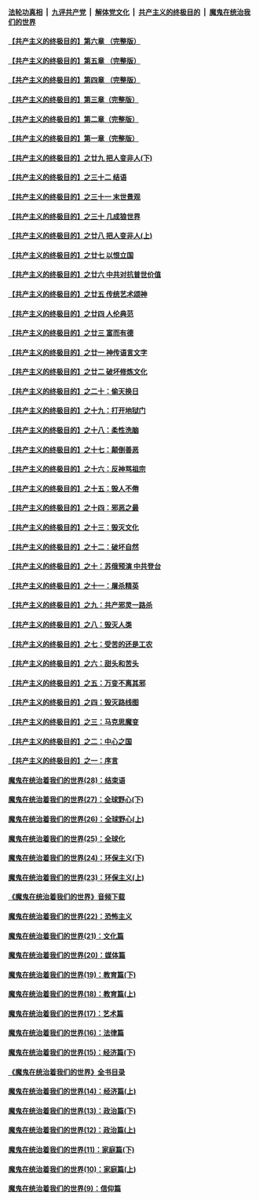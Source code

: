 ####  [法轮功真相](../../../../basic/blob/master/README.md?t=06141931) &nbsp;|&nbsp; [九评共产党](../../../../9ping.md/blob/master/README.md?t=06141931) &nbsp;|&nbsp; [解体党文化](../../../../jtdwh.md/blob/master/README.md?t=06141931)  &nbsp;|&nbsp; [共产主义的终极目的](../../../../gczydzjmd.md/blob/master/README.md?t=06141931) &nbsp;|&nbsp; [魔鬼在统治我们的世界](../../../../mgztzwmdsj.md/blob/master/README.md?t=06141931) 

#### [【共产主义的终极目的】第六章 （完整版）](../pages/nsc422/n11428913.md?t=06141931) 

#### [【共产主义的终极目的】第五章 （完整版）](../pages/nsc422/n11428912.md?t=06141931) 

#### [【共产主义的终极目的】第四章 （完整版）](../pages/nsc422/n11428907.md?t=06141931) 

#### [【共产主义的终极目的】第三章（完整版）](../pages/nsc422/n11428848.md?t=06141931) 

#### [【共产主义的终极目的】第二章（完整版）](../pages/nsc422/n11428831.md?t=06141931) 

#### [【共产主义的终极目的】第一章（完整版）](../pages/nsc422/n11417651.md?t=06141931) 

#### [【共产主义的终极目的】之廿九 把人变非人(下)](../pages/nsc422/n11344140.md?t=06141931) 

#### [【共产主义的终极目的】之三十二 结语](../pages/nsc422/n11360535.md?t=06141931) 

#### [【共产主义的终极目的】之三十一 末世景观](../pages/nsc422/n11351129.md?t=06141931) 

#### [【共产主义的终极目的】之三十 几成狼世界](../pages/nsc422/n11348280.md?t=06141931) 

#### [【共产主义的终极目的】之廿八 把人变非人(上)](../pages/nsc422/n11340492.md?t=06141931) 

#### [【共产主义的终极目的】之廿七 以恨立国](../pages/nsc422/n11336944.md?t=06141931) 

#### [【共产主义的终极目的】之廿六 中共对抗普世价值](../pages/nsc422/n11324785.md?t=06141931) 

#### [【共产主义的终极目的】之廿五 传统艺术颂神](../pages/nsc422/n11296396.md?t=06141931) 

#### [【共产主义的终极目的】之廿四 人伦典范](../pages/nsc422/n11296397.md?t=06141931) 

#### [【共产主义的终极目的】之廿三 富而有德](../pages/nsc422/n11283598.md?t=06141931) 

#### [【共产主义的终极目的】之廿一 神传语言文字](../pages/nsc422/n11263265.md?t=06141931) 

#### [【共产主义的终极目的】之廿二 破坏修炼文化](../pages/nsc422/n11245728.md?t=06141931) 

#### [【共产主义的终极目的】之二十：偷天换日](../pages/nsc422/n11238846.md?t=06141931) 

#### [【共产主义的终极目的】之十九：打开地狱门](../pages/nsc422/n11206376.md?t=06141931) 

#### [【共产主义的终极目的】之十八：柔性洗脑](../pages/nsc422/n11199994.md?t=06141931) 

#### [【共产主义的终极目的】之十七：颠倒善恶](../pages/nsc422/n11179782.md?t=06141931) 

#### [【共产主义的终极目的】之十六：反神骂祖宗](../pages/nsc422/n11166798.md?t=06141931) 

#### [【共产主义的终极目的】之十五：毁人不倦](../pages/nsc422/n11166792.md?t=06141931) 

#### [【共产主义的终极目的】之十四：邪恶之最](../pages/nsc422/n11150249.md?t=06141931) 

#### [【共产主义的终极目的】之十三：毁灭文化](../pages/nsc422/n11135227.md?t=06141931) 

#### [【共产主义的终极目的】之十二：破坏自然](../pages/nsc422/n11135214.md?t=06141931) 

#### [【共产主义的终极目的】之十：苏俄预演 中共登台](../pages/nsc422/n11118424.md?t=06141931) 

#### [【共产主义的终极目的】之十一：屠杀精英](../pages/nsc422/n11118442.md?t=06141931) 

#### [【共产主义的终极目的】之九：共产邪灵一路杀](../pages/nsc422/n11114139.md?t=06141931) 

#### [【共产主义的终极目的】之八：毁灭人类](../pages/nsc422/n11108503.md?t=06141931) 

#### [【共产主义的终极目的】之七：受苦的还是工农](../pages/nsc422/n11101809.md?t=06141931) 

#### [【共产主义的终极目的】之六：甜头和苦头](../pages/nsc422/n11096971.md?t=06141931) 

#### [【共产主义的终极目的】之五：万变不离其邪](../pages/nsc422/n11091285.md?t=06141931) 

#### [【共产主义的终极目的】之四：毁灭路线图](../pages/nsc422/n11086284.md?t=06141931) 

#### [【共产主义的终极目的】之三：马克思魔变](../pages/nsc422/n11061941.md?t=06141931) 

#### [【共产主义的终极目的】之二：中心之国](../pages/nsc422/n11047728.md?t=06141931) 

#### [【共产主义的终极目的】之一：序言](../pages/nsc422/n11086077.md?t=06141931) 

#### [魔鬼在统治着我们的世界(28)：结束语](../pages/nsc422/n10936246.md?t=06141931) 

#### [魔鬼在统治着我们的世界(27)：全球野心(下)](../pages/nsc422/n10928319.md?t=06141931) 

#### [魔鬼在统治着我们的世界(26)：全球野心(上)](../pages/nsc422/n10900318.md?t=06141931) 

#### [魔鬼在统治着我们的世界(25)：全球化](../pages/nsc422/n10788205.md?t=06141931) 

#### [魔鬼在统治着我们的世界(24)：环保主义(下)](../pages/nsc422/n10695307.md?t=06141931) 

#### [魔鬼在统治着我们的世界(23)：环保主义(上)](../pages/nsc422/n10688613.md?t=06141931) 

#### [《魔鬼在统治着我们的世界》音频下载](../pages/nsc422/n10635553.md?t=06141931) 

#### [魔鬼在统治着我们的世界(22)：恐怖主义](../pages/nsc422/n10614727.md?t=06141931) 

#### [魔鬼在统治着我们的世界(21)：文化篇](../pages/nsc422/n10597706.md?t=06141931) 

#### [魔鬼在统治着我们的世界(20)：媒体篇](../pages/nsc422/n10586579.md?t=06141931) 

#### [魔鬼在统治着我们的世界(19)：教育篇(下)](../pages/nsc422/n10564808.md?t=06141931) 

#### [魔鬼在统治着我们的世界(18)：教育篇(上)](../pages/nsc422/n10526970.md?t=06141931) 

#### [魔鬼在统治着我们的世界(17)：艺术篇](../pages/nsc422/n10499093.md?t=06141931) 

#### [魔鬼在统治着我们的世界(16)：法律篇](../pages/nsc422/n10485969.md?t=06141931) 

#### [魔鬼在统治着我们的世界(15)：经济篇(下)](../pages/nsc422/n10469975.md?t=06141931) 

#### [《魔鬼在统治着我们的世界》全书目录](../pages/nsc422/n10464261.md?t=06141931) 

#### [魔鬼在统治着我们的世界(14)：经济篇(上)](../pages/nsc422/n10457370.md?t=06141931) 

#### [魔鬼在统治着我们的世界(13)：政治篇(下)](../pages/nsc422/n10448270.md?t=06141931) 

#### [魔鬼在统治着我们的世界(12)：政治篇(上)](../pages/nsc422/n10444576.md?t=06141931) 

#### [魔鬼在统治着我们的世界(11)：家庭篇(下)](../pages/nsc422/n10440961.md?t=06141931) 

#### [魔鬼在统治着我们的世界(10)：家庭篇(上)](../pages/nsc422/n10435448.md?t=06141931) 

#### [魔鬼在统治着我们的世界(9)：信仰篇](../pages/nsc422/n10432159.md?t=06141931) 


